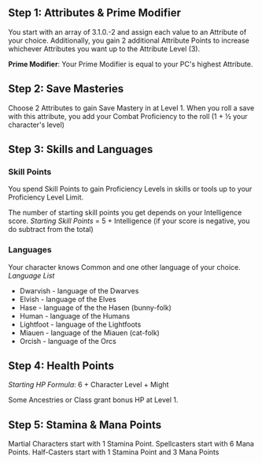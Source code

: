 ## Step 1: Attributes & Prime Modifier

You start with an array of 3.1.0.-2 and assign each value to an Attribute of your choice. Additionally, you gain 2 additional Attribute Points to increase whichever Attributes you want up to the Attribute Level (3).

**Prime Modifier**: Your Prime Modifier is equal to your PC's highest Attribute. 

## Step 2: Save Masteries
Choose 2 Attributes to gain Save Mastery in at Level 1. When you roll a save with this attribute, you add your Combat Proficiency to the roll (1 + ½ your character's level)

## Step 3: Skills and Languages
### Skill Points
You spend Skill Points to gain Proficiency Levels in skills or tools up to your Proficiency Level Limit.

The number of starting skill points you get depends on your Intelligence score.
*Starting Skill Points* = 5 + Intelligence (if your score is negative, you do subtract from the total)

### Languages
Your character knows Common and one other language of your choice.
*Language List*
- Dwarvish - language of the Dwarves
- Elvish - language of the Elves
- Hase - language of the the Hasen (bunny-folk) 
- Human - language of the Humans
- Lightfoot - language of the Lightfoots
- Miauen - language of the Miauen (cat-folk)
- Orcish - language of the Orcs

## Step 4: Health Points

*Starting HP Formula*: 6 + Character Level + Might

Some Ancestries or Class grant bonus HP at Level 1.

## Step 5: Stamina & Mana Points
Martial Characters start with 1 Stamina Point. Spellcasters start with 6 Mana Points. Half-Casters start with 1 Stamina Point and 3 Mana Points